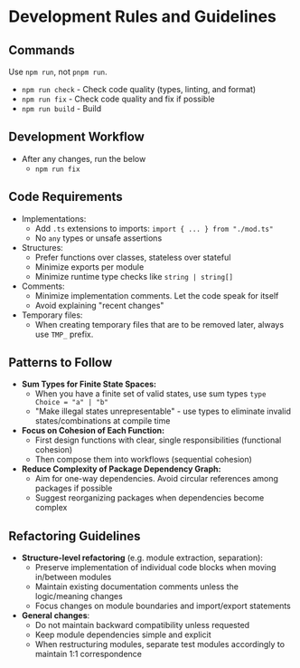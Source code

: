 # Development Rules and Guidelines

## Commands

Use `npm run`, not `pnpm run`.

- `npm run check` - Check code quality (types, linting, and format)
- `npm run fix` - Check code quality and fix if possible
- `npm run build` - Build

## Development Workflow

- After any changes, run the below
	- `npm run fix`

## Code Requirements

- Implementations:
	- Add `.ts` extensions to imports: `import { ... } from "./mod.ts"`
	- No `any` types or unsafe assertions
- Structures:
	- Prefer functions over classes, stateless over stateful
	- Minimize exports per module
	- Minimize runtime type checks like `string | string[]`
- Comments:
	- Minimize implementation comments. Let the code speak for itself
	- Avoid explaining "recent changes"
- Temporary files:
	- When creating temporary files that are to be removed later, always use `TMP_` prefix.

## Patterns to Follow

- **Sum Types for Finite State Spaces:**
	- When you have a finite set of valid states, use sum types `type Choice = "a" | "b"`
	- "Make illegal states unrepresentable" - use types to eliminate invalid states/combinations at compile time
- **Focus on Cohesion of Each Function:**
	- First design functions with clear, single responsibilities (functional cohesion)
	- Then compose them into workflows (sequential cohesion)
- **Reduce Complexity of Package Dependency Graph:**
	- Aim for one-way dependencies. Avoid circular references among packages if possible
	- Suggest reorganizing packages when dependencies become complex

## Refactoring Guidelines

- **Structure-level refactoring** (e.g. module extraction, separation):
	- Preserve implementation of individual code blocks when moving in/between modules
	- Maintain existing documentation comments unless the logic/meaning changes
	- Focus changes on module boundaries and import/export statements
- **General changes**:
	- Do not maintain backward compatibility unless requested
	- Keep module dependencies simple and explicit
	- When restructuring modules, separate test modules accordingly to maintain 1:1 correspondence
